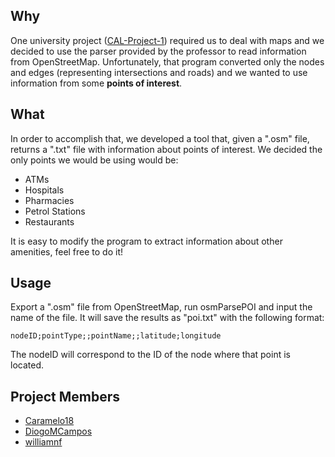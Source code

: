 ## Why

One university project ([CAL-Project-1](https://github.com/Caramelo18/CAL-Project-1)) required us to deal with maps and 
we decided to use the parser provided by the professor to read information from OpenStreetMap. 
Unfortunately, that program converted only the nodes and edges (representing intersections and roads) and we wanted to use information from some **points of interest**.

## What

In order to accomplish that, we developed a tool that, given a ".osm" file, returns a ".txt" file with information about points of interest.
We decided the only points we would be using would be:
* ATMs
* Hospitals
* Pharmacies
* Petrol Stations
* Restaurants

It is easy to modify the program to extract information about other amenities, feel free to do it!

## Usage

Export a ".osm" file from OpenStreetMap, run osmParsePOI and input the name of the file. It will save the results as "poi.txt" with the following format:
```
nodeID;pointType;;pointName;;latitude;longitude
```
The nodeID will correspond to the ID of the node where that point is located. 

## Project Members
 * [Caramelo18](https://github.com/Caramelo18)
 * [DiogoMCampos](https://github.com/DiogoMCampos)
 * [williamnf](https://github.com/williamnf)
